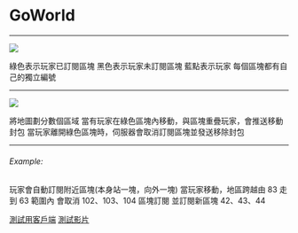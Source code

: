 # GoWorld

---

![](https://i.imgur.com/C1eRdtF.png)

綠色表示玩家已訂閱區塊
黑色表示玩家未訂閱區塊
藍點表示玩家
每個區塊都有自己的獨立編號

---

![](https://i.imgur.com/DYtmhto.gif)

將地圖劃分數個區域
當有玩家在綠色區塊內移動，與區塊重疊玩家，會推送移動封包
當玩家離開綠色區塊時，伺服器會取消訂閱區塊並發送移除封包

---

###### Example:
玩家會自動訂閱附近區塊(本身站一塊，向外一塊)
當玩家移動，地區跨越由 83 走到 63 範圍內
會取消 102、103、104 區塊訂閱
並訂閱新區塊 42、43、44

[測試用客戶端](https://github.com/LoneDigger/GoPlayer)
[測試影片](https://imgur.com/3cRvlu3)
